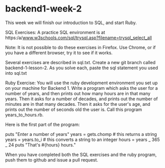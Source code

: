 # backend1-week-2

This week we will finish our introduction to SQL, and start Ruby.

SQL Exercises: A practice SQL environment is at https:/a/www.w3schools.com/sql/trysql.asp?filename=trysql_select_all

Note: It is not possible to do these exercises in Firefox. Use Chrome, or if you have a different browser, try it to see if it works.

Several exercises are described in sql.txt. Create a new git branch called backend-1-lesson-2. As you solve each, paste the sql statement you used into sql.txt

Ruby Exercise: You will use the ruby development environment you set up on your machine for Backend 1.
Write a program which asks the user for a number of years, and then prints out how many hours are in that many years. Then it asks for a number of decades, and prints out the number of minutes are in that many decades. Then it asks for the user's age, and prints out the number of seconds old the user is. Call this program years_to_hours.rb.

Here is the first part of the program:

puts "Enter a number of years"
years = gets.chomp # this returns a string
years = years.to_i # this converts a string to an integer
hours = years _ 365 _ 24
puts "That's #{hours} hours."

When you have completed both the SQL exercises and the ruby program, push them to github and issue a pull request.
